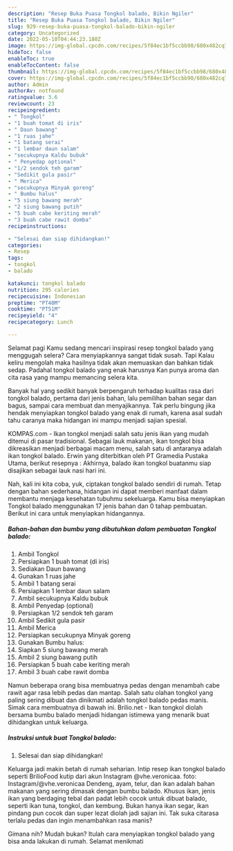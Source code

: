 ```yaml
---
description: "Resep Buka Puasa Tongkol balado, Bikin Ngiler"
title: "Resep Buka Puasa Tongkol balado, Bikin Ngiler"
slug: 929-resep-buka-puasa-tongkol-balado-bikin-ngiler
category: Uncategorized
date: 2022-05-10T04:44:23.180Z
image: https://img-global.cpcdn.com/recipes/5f84ec1bf5ccbb98/680x482cq70/tongkol-balado-foto-resep-utama.jpg
hideToc: false
enableToc: true
enableTocContent: false
thumbnail: https://img-global.cpcdn.com/recipes/5f84ec1bf5ccbb98/680x482cq70/tongkol-balado-foto-resep-utama.jpg
cover: https://img-global.cpcdn.com/recipes/5f84ec1bf5ccbb98/680x482cq70/tongkol-balado-foto-resep-utama.jpg
author: Admin
authorAv: notfound
ratingvalue: 3.6
reviewcount: 23
recipeingredient:
- " Tongkol"
- "1 buah tomat di iris"
- " Daun bawang"
- "1 ruas jahe"
- "1 batang serai"
- "1 lembar daun salam"
- "secukupnya Kaldu bubuk"
- " Penyedap optional"
- "1/2 sendok teh garam"
- "Sedikit gula pasir"
- " Merica"
- "secukupnya Minyak goreng"
- " Bumbu halus"
- "5 siung bawang merah"
- "2 siung bawang putih"
- "5 buah cabe keriting merah"
- "3 buah cabe rawit domba"
recipeinstructions:

- "Selesai dan siap dihidangkan!"
categories:
- Resep
tags:
- tongkol
- balado

katakunci: tongkol balado 
nutrition: 295 calories
recipecuisine: Indonesian
preptime: "PT40M"
cooktime: "PT51M"
recipeyield: "4"
recipecategory: Lunch

---
```



Selamat pagi Kamu sedang mencari inspirasi resep tongkol balado yang menggugah selera? Cara menyiapkannya sangat tidak susah. Tapi Kalau keliru mengolah maka hasilnya tidak akan memuaskan dan bahkan tidak sedap. Padahal tongkol balado yang enak harusnya Kan punya aroma dan cita rasa yang mampu memancing selera kita.


Banyak hal yang sedikit banyak berpengaruh terhadap kualitas rasa dari tongkol balado, pertama dari jenis bahan, lalu pemilihan bahan segar dan bagus, sampai cara membuat dan menyajikannya. Tak perlu bingung jika hendak menyiapkan tongkol balado yang enak di rumah, karena asal sudah tahu caranya maka hidangan ini mampu menjadi sajian spesial.

KOMPAS.com - Ikan tongkol menjadi salah satu jenis ikan yang mudah ditemui di pasar tradisional. Sebagai lauk makanan, ikan tongkol bisa dikreasikan menjadi berbagai macam menu, salah satu di antaranya adalah ikan tongkol balado. Erwin yang diterbitkan oleh PT Gramedia Pustaka Utama, berikut resepnya : Akhirnya, balado ikan tongkol buatanmu siap disajikan sebagai lauk nasi hari ini.


Nah, kali ini kita coba, yuk, ciptakan tongkol balado sendiri di rumah. Tetap dengan bahan sederhana, hidangan ini dapat memberi manfaat dalam membantu menjaga kesehatan tubuhmu sekeluarga. Kamu bisa menyiapkan Tongkol balado menggunakan 17 jenis bahan dan 0 tahap pembuatan. Berikut ini cara untuk menyiapkan hidangannya.

<!--inarticleads1-->

##### Bahan-bahan dan bumbu yang dibutuhkan dalam pembuatan Tongkol balado:

1. Ambil  Tongkol
1. Persiapkan 1 buah tomat (di iris)
1. Sediakan  Daun bawang
1. Gunakan 1 ruas jahe
1. Ambil 1 batang serai
1. Persiapkan 1 lembar daun salam
1. Ambil secukupnya Kaldu bubuk
1. Ambil  Penyedap (optional)
1. Persiapkan 1/2 sendok teh garam
1. Ambil Sedikit gula pasir
1. Ambil  Merica
1. Persiapkan secukupnya Minyak goreng
1. Gunakan  Bumbu halus:
1. Siapkan 5 siung bawang merah
1. Ambil 2 siung bawang putih
1. Persiapkan 5 buah cabe keriting merah
1. Ambil 3 buah cabe rawit domba


Namun beberapa orang bisa membuatnya pedas dengan menambah cabe rawit agar rasa lebih pedas dan mantap. Salah satu olahan tongkol yang paling sering dibuat dan dinikmati adalah tongkol balado pedas manis. Simak cara membuatnya di bawah ini. Brilio.net - Ikan tongkol diolah bersama bumbu balado menjadi hidangan istimewa yang menarik buat dihidangkan untuk keluarga. 

<!--inarticleads2-->

##### Instruksi untuk buat Tongkol balado:


1. Selesai dan siap dihidangkan!

Keluarga jadi makin betah di rumah seharian. Intip resep ikan tongkol balado seperti BrilioFood kutip dari akun Instagram @vhe.veronicaa. foto: Instagram/@vhe.veronicaa Dendeng, ayam, telur, dan ikan adalah bahan makanan yang sering dimasak dengan bumbu balado. Khusus ikan, jenis ikan yang berdaging tebal dan padat lebih cocok untuk dibuat balado, seperti ikan tuna, tongkol, dan kembung. Bukan hanya ikan segar, ikan pindang pun cocok dan super lezat diolah jadi sajian ini. Tak suka citarasa terlalu pedas dan ingin menambahkan rasa manis? 

Gimana nih? Mudah bukan? Itulah cara menyiapkan tongkol balado yang bisa anda lakukan di rumah. Selamat menikmati
